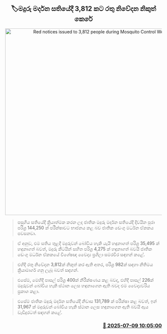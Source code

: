 <p align='center'><b><h2 align='center' title='Red notices issued to 3,812 people during Mosquito Control Week'>🏷මදුරු මර්දන සතියේදී 3,812 කට රතු නිවේදන නිකුත් කෙරේ</h2></b></p>
<p align='center'><img src='https://helakuru.sgp1.cdn.digitaloceanspaces.com/esana/images/lib/dengue.jpg' width='600' alt='Red notices issued to 3,812 people during Mosquito Control Week'></p>

> පසුගිය සතියේදී ක්‍රියාත්මක කරන ලද ජාතික මදුරු මර්දන සතියේදී දිවයින පුරා පරිශ්‍ර 144,250 ක් පරීක්ෂාවට භාජනය කළ බව ජාතික ඩෙංගු මර්ධන ඒකකය පවසනවා.

> ඒ අනුව, එම සතිය තුළදී මදුරුවන් බෝවිය හැකි යැයි හඳුනාගත් පරිශ්‍ර 35,495 ක් හඳුනාගත් බවත්, මදුරු කීටයින් සහිත පරිශ්‍ර 4,275 ක් හඳුනාගත් බවයි ජාතික ඩෙංගු මර්ධන ඒකකයේ විශේෂඥ වෛද්‍ය ප්‍රශිලා සමරවීර සඳහන් කළේ.

> එහිදී රතු නිවේදන 3,812ක් නිකුත් කර ඇති අතර, පරිශ්‍ර 982ක් සඳහා නීතිමය ක්‍රියාමාර්ග ගනු ලැබූ බවත් සඳහන්.

> එසේම, මෙහිදී පාසල් පරිශ්‍ර 400ක් නිරීක්ෂණය කළ බවද, එහිදී පාසල් 226ක් මදුරුවන් බෝවිය හැකි ස්ථාන ලෙස හඳුනාගෙන ඇති බවද එම වෛද්‍යවරිය ප්‍රකාශ කළා.

> එසේම ජාතික මදුරු මර්දන සතියේදී නිවාස 131,789 ක් පරීක්ෂා කළ බවත්, ඉන් 31,967 ක් මදුරුවන් බෝවිය හැකි ස්ථාන ලෙස හඳුනාගෙන ඇති බවයි ඇය වැඩිදුරටත් සඳහන් කළේ.



<h3 align='right'><a href='https://www.helakuru.lk/esana/p/111710/'>📅 2025-07-09 10:05:00</a></h3>
